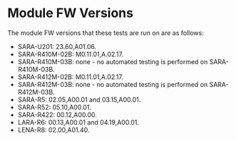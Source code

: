 # Module FW Versions
The module FW versions that these tests are run on are as follows:

- SARA-U201: 23.60,A01.06.
- SARA-R410M-02B: M0.11.01,A.02.17.
- SARA-R410M-03B: none - no automated testing is performed on SARA-R410M-03B.
- SARA-R412M-02B: M0.11.01,A.02.17.
- SARA-R412M-03B: none - no automated testing is performed on SARA-R412M-03B.
- SARA-R5: 02.05,A00.01 and 03.15,A00.01.
- SARA-R52: 05.10,A00.01.
- SARA-R422: 00.12,A00.00.
- LARA-R6: 00.13,A00.01 and 04.19,A00.01.
- LENA-R8: 02.00,A01.40.
